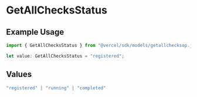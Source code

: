 # GetAllChecksStatus

## Example Usage

```typescript
import { GetAllChecksStatus } from "@vercel/sdk/models/getallchecksop.js";

let value: GetAllChecksStatus = "registered";
```

## Values

```typescript
"registered" | "running" | "completed"
```